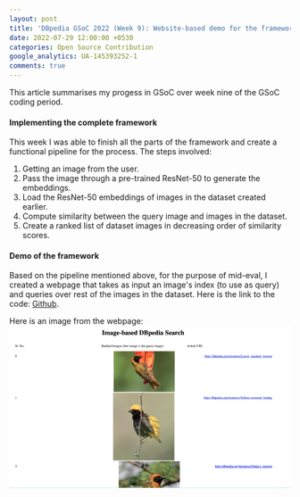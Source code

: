 ```yaml
---
layout: post
title: 'DBpedia GSoC 2022 (Week 9): Website-based demo for the framework + Mid-eval'
date: 2022-07-29 12:00:00 +0530
categories: Open Source Contribution
google_analytics: UA-145393252-1
comments: true
---
```


This article summarises my progess in GSoC over week nine of the GSoC coding period.

#### Implementing the complete framework

This week I was able to finish all the parts of the framework and create a functional pipeline for the process.
The steps involved:

1. Getting an image from the user.
2. Pass the image through a pre-trained ResNet-50 to generate the embeddings.
3. Load the ResNet-50 embeddings of images in the dataset created earlier.
4. Compute similarity between the query image and images in the dataset.
5. Create a ranked list of dataset images in decreasing order of similarity scores.

#### Demo of the framework

Based on the pipeline mentioned above, for the purpose of mid-eval, I created a webpage that takes as input an image's index (to use as query) and queries over rest of the images in the dataset. Here is the link to the code: [Github](https://github.com/dbpedia/image-search-gsoc-2022/tree/main/website_demo).

Here is an image from the webpage:
![website_demo](../assets/images/gsoc_images/website_demo.png)
